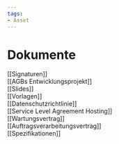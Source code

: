 ```yaml
---
tags:
- Asset
---
```


# Dokumente

[[Signaturen]]\
[[AGBs Entwicklungsprojekt]]\
[[Slides]]\
[[Vorlagen]]\
[[Datenschutzrichtlinie]]\
[[Service Level Agreement Hosting]]\
[[Wartungsvertrag]]\
[[Auftragsverarbeitungsvertrag]]\
[[Spezifikationen]]